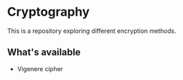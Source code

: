 # Cryptography
This is a repository exploring different encryption methods.

## What's available
* Vigenere cipher
